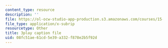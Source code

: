 ```yaml
---
content_type: resource
description: ''
file: https://ol-ocw-studio-app-production.s3.amazonaws.com/courses/15-s08-fintech-shaping-the-financial-world-spring-2020/08fc51ae61cd5e39a332f878e2b5f92d_90JWoR9MfYU.vtt
file_type: application/x-subrip
resourcetype: Other
title: 3play caption file
uid: 08fc51ae-61cd-5e39-a332-f878e2b5f92d
---
```

